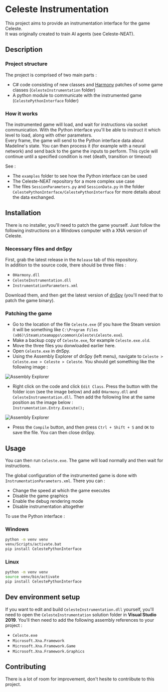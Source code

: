 # Celeste Instrumentation

This project aims to provide an instrumentation interface for the game Celeste.  
It was originally created to train AI agents (see Celeste-NEAT).

## Description

### Project structure

The project is comprised of two main parts :
* C# code consisting of new classes and [Harmony](https://github.com/pardeike/Harmony) patches of some game classes (`CelesteInstrumentation` folder)
* A python module to communicate with the instrumented game (`CelestePythonInterface` folder)

### How it works

The instrumented game will load, and wait for instructions via socket communication. With the Python interface you'll be able to instruct it which level to load, along with other parameters.  
Every frame, the game will send to the Python interface data about Madeline's state. You can then process it (for example with a neural network) and send back to the game the inputs to perform. This cycle will continue until a specified condition is met (death, transition or timeout)  

See :
* The `examples` folder to see how the Python interface can be used
* The Celeste-NEAT repository for a more complex use case
* The files `SessionParameters.py` and `SessionData.py` in the folder `CelestePythonInterface/CelestePythonInterface` for more details about the data exchanged.

## Installation

There is no installer, you'll need to patch the game yourself. Just follow the following instructions on a Windows computer with a XNA version of Celeste.

### Necessary files and dnSpy

First, grab the latest release in the `Release` tab of this repository.  
In addition to the source code, there should be three files :
* `0Harmony.dll`
* `CelesteInstrumentation.dll`
* `InstrumentationParameters.xml`

Download them, and then get the latest version of [dnSpy](https://github.com/dnSpyEx/dnSpy/releases) (you'll need that to patch the game binary).

### Patching the game

* Go to the location of the file `Celeste.exe` (if you have the Steam version it will be something like `C:\Program Files (x86)\Steam\steamapps\common\Celeste\Celeste.exe`).
* Make a backup copy of `Celeste.exe`, for example `Celeste.exe.old`.
* Move the three files you donwloaded earlier here.
* Open `Celeste.exe` in dnSpy.
* Using the Assembly Explorer of dnSpy (left menu), navigate to `Celeste > Celeste.exe > Celeste > Celeste`. You should get something like the following image :

![Assembly Explorer](https://i.imgur.com/MFFFMRp.png)

* Right click on the code and click `Edit Class`. Press the button with the folder icon (see the image below) and add `0Harmony.dll` and `CelesteInstrumentation.dll`. Then add the following line at the same position as the image below :  
`Instrumentation.Entry.Execute();`

![Assembly Explorer](https://i.imgur.com/DF5OFLh.png)

* Press the `Compile` button, and then press `Ctrl + Shift + S` and `OK` to save the file. You can then close dnSpy. 

## Usage

You can then run `Celeste.exe`. The game will load normally and then wait for instructions.

The global configuration of the instrumented game is done with `InstrumentationParameters.xml`. There you can :
* Change the speed at which the game executes
* Disable the game graphics
* Enable the debug rendering mode
* Disable instrumentation altogether

To use the Python interface :

### Windows

```bash
python -m venv venv
venv/Scripts/activate.bat
pip install CelestePythonInterface
```

### Linux

```bash
python -m venv venv
source venv/bin/activate
pip install CelestePythonInterface
```

## Dev environment setup

If you want to edit and build `CelesteInstrumentation.dll` yourself, you'll need to open the `CelesteInstrumentation` solution folder in **Visual Studio 2019**. You'll then need to add the following assembly references to your project :
* `Celeste.exe`
* `Microsoft.Xna.Framework`
* `Microsoft.Xna.Framework.Game`
* `Microsoft.Xna.Framework.Graphics`

## Contributing

There is a lot of room for improvement, don't hesite to contriibute to this project.